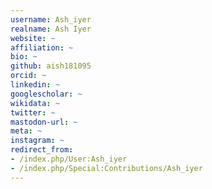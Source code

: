 ```yaml
---
username: Ash_iyer
realname: Ash Iyer
website: ~
affiliation: ~
bio: ~
github: aish181095
orcid: ~
linkedin: ~
googlescholar: ~
wikidata: ~
twitter: ~
mastodon-url: ~
meta: ~
instagram: ~
redirect_from:
- /index.php/User:Ash_iyer
- /index.php/Special:Contributions/Ash_iyer
---
```

